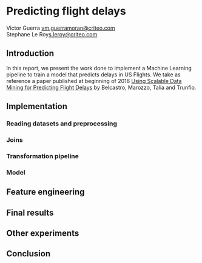 # Predicting flight delays

Victor Guerra <vm.guerramoran@criteo.com>  
Stephane Le Roy<s.leroy@criteo.com>

## Introduction

In this report, we present the work done to implement a Machine Learning pipeline to train a model that predicts delays in US Flights.
We take as reference a paper published at beginning of 2016 [Using Scalable Data Mining for Predicting Flight Delays](https://www.researchgate.net/publication/292539590_Using_Scalable_Data_Mining_for_Predicting_Flight_Delays) by Belcastro, Marozzo, Talia and Trunfio.


## Implementation

### Reading datasets and preprocessing
### Joins
### Transformation pipeline
### Model

## Feature engineering

## Final results

## Other experiments

## Conclusion

